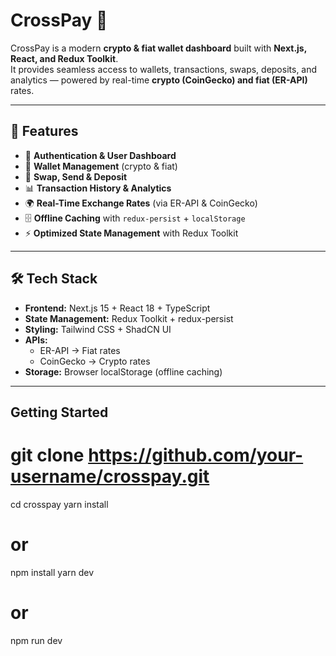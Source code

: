 # CrossPay 💱  

CrossPay is a modern **crypto & fiat wallet dashboard** built with **Next.js, React, and Redux Toolkit**.  
It provides seamless access to wallets, transactions, swaps, deposits, and analytics — powered by real-time **crypto (CoinGecko) and fiat (ER-API)** rates.  

---

## 📌 Features  

- 🔐 **Authentication & User Dashboard**  
- 💼 **Wallet Management** (crypto & fiat)  
- 🔄 **Swap, Send & Deposit**  
- 📊 **Transaction History & Analytics**  
- 🌍 **Real-Time Exchange Rates** (via ER-API & CoinGecko)  
- 🗄️ **Offline Caching** with `redux-persist` + `localStorage`  
- ⚡ **Optimized State Management** with Redux Toolkit  

---

## 🛠️ Tech Stack  

- **Frontend:** Next.js 15 + React 18 + TypeScript  
- **State Management:** Redux Toolkit + redux-persist  
- **Styling:** Tailwind CSS + ShadCN UI  
- **APIs:**  
  - ER-API → Fiat rates  
  - CoinGecko → Crypto rates  
- **Storage:** Browser localStorage (offline caching)  

---

## Getting Started 

# git clone https://github.com/your-username/crosspay.git
cd crosspay
yarn install
# or
npm install
yarn dev
# or
npm run dev

